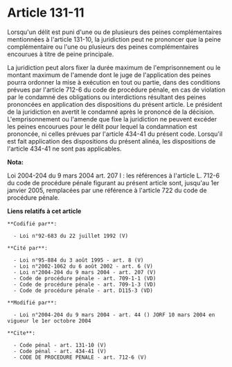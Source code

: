 # Article 131-11

Lorsqu'un délit est puni d'une ou de plusieurs des peines complémentaires mentionnées à l'article 131-10, la juridiction peut
ne prononcer que la peine complémentaire ou l'une ou plusieurs des peines complémentaires encourues à titre de peine
principale. 

La juridiction peut alors fixer la durée maximum de l'emprisonnement ou le montant maximum de l'amende dont le juge de
l'application des peines pourra ordonner la mise à exécution en tout ou partie, dans des conditions prévues par l'article
712-6 du code de procédure pénale, en cas de violation par le condamné des obligations ou interdictions résultant des peines
prononcées en application des dispositions du présent article. Le président de la juridiction en avertit le condamné après le
prononcé de la décision. L'emprisonnement ou l'amende que fixe la juridiction ne peuvent excéder les peines encourues pour le
délit pour lequel la condamnation est prononcée, ni celles prévues par l'article 434-41 du présent code. Lorsqu'il est fait
application des dispositions du présent alinéa, les dispositions de l'article 434-41 ne sont pas applicables.

**Nota:**

Loi 2004-204 du 9 mars 2004 art. 207 I : les références à l'article L. 712-6 du code de procédure pénale figurant au présent
article sont, jusqu'au 1er janvier 2005, remplacées par une référence à l'article 722 du code de procédure pénale.

**Liens relatifs à cet article**

	**Codifié par**:

	  - Loi n°92-683 du 22 juillet 1992 (V)

	**Cité par**:

	  - Loi n°95-884 du 3 août 1995 - art. 8 (V)
	  - Loi n°2002-1062 du 6 août 2002 - art. 6 (V)
	  - Loi n°2004-204 du 9 mars 2004 - art. 207 (V)
	  - Code de procédure pénale - art. 709-1-1 (VD)
	  - Code de procédure pénale - art. 709-1-3 (VD)
	  - Code de procédure pénale - art. D115-3 (VD)

	**Modifié par**:

	  - Loi n°2004-204 du 9 mars 2004 - art. 44 () JORF 10 mars 2004 en vigueur le 1er octobre 2004

	**Cite**:

	  - Code pénal - art. 131-10 (V)
	  - Code pénal - art. 434-41 (V)
	  - CODE DE PROCEDURE PENALE - art. 712-6 (V)
